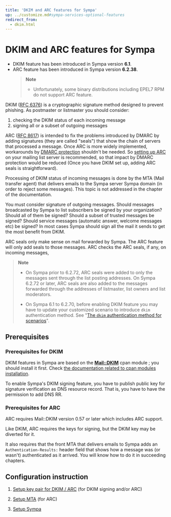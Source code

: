 ```yaml
---
title: 'DKIM and ARC features for Sympa'
up: ../customize.md#sympa-services-optional-features
redirect_from:
  - dkim.html
---
```


DKIM and ARC features for Sympa
===============================

  * DKIM feature has been introduced in Sympa version **6.1**.
  * ARC feature has been introduced in Sympa version **6.2.38**.
    > **Note**
    >
    >   * Unfortunately, some binary distributions including EPEL7 RPM do not
    >     support ARC feature.

DKIM ([RFC 6376](https://tools.ietf.org/html/rfc6376.html)) is a
cryptographic signature method designed to prevent phishing.
As postmaster or listmaster you should consider:

 1. checking the DKIM status of each incoming message
 2. signing all or a subset of outgoing messages

ARC ([RFC 8617](https://tools.ietf.org/html/rfc8617.html)) is intended to
fix the problems introduced by DMARC by adding signatures (they are called
"seals") that show the chain of servers that processed a message.
Once ARC is more widely implemented, workarounds by
[DMARC protection](dmarc-protection.md) shouldn't be needed.
So [setting up ARC](dkim-arc.md) on your mailing list server is recommended,
so that impact by DMARC protection would be reduced
(Once you have DKIM set up, adding ARC seals is straightforward).

Processing of DKIM status of incoming messages is done by the MTA (Mail transfer agent) that delivers emails to the Sympa server Sympa domain (in order to reject some messages). This topic is not addressed in the chapter of the documentation.

You must consider signature of outgoing messages.
Should messages broadcasted by Sympa to list subscribers be signed by your
organization?  Should all of them be signed? Should a subset of trusted
messages be signed?  Should service messages (automatic answer, welcome
messages etc) be signed?
In most cases Sympa should sign all the mail it sends to get the most
benefit from DKIM.

ARC seals only make sense on mail forwarded by Sympa.
The ARC feature will only add seals to those messages.  ARC checks the ARC
seals, if any, on incoming messages, 

> **Note**
>
>   * On Sympa prior to 6.2.72, ARC seals were added to only the messages sent
>     through the list posting addresses.
>     On Sympa 6.2.72 or later, ARC seals are also added to the
>     messages forwarded through the addresses of listmaster, list owners
>     and list moderators.
>
>   * On Sympa 6.1 to 6.2.70, before enabling DKIM feature you may
>     have to update your customized scenario to introduce `dkim`
>     authentication method.  See
>     "[The `dkim` authentication method for scenarios](basics-scenarios-dkim.md)".

Prerequisites
-------------

### Prerequisites for DKIM

DKIM features in Sympa are based on the **[Mail::DKIM](https://metacpan.org/release/Mail-DKIM)** cpan module ; you should install it first. Check [the documentation related to cpan modules installation](../install/install-dependent-modules.md).

To enable Sympa's DKIM signing feature, you have to publish public key for
signature verification as DNS resource record.  That is, you have to
have the permission to add DNS RR.

### Prerequisites for ARC

ARC requires Mail::DKIM version 0.57 or later which includes ARC support.

Like DKIM, ARC requires the keys for signing, but the DKIM key may be
diverted for it.

It also requires that the front MTA that delivers emails to Sympa adds an
`Authentication-Results:` header field that shows how a message was
(or wasn't) authenticated as it arrived.
You will know how to do it in succeeding chapters.

Configuration instruction
-------------------------

  1. [Setup key pair for DKIM / ARC](dkim-arc/setup-keys.md)
     (for DKIM signing and/or ARC)

  2. [Setup MTA](dkim-arc/setup-mta.md) (for ARC)

  3. [Setup Sympa](dkim-arc/setup-sympa.md)

